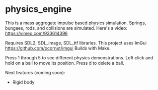 # physics_engine
This is a mass aggregate impulse based physics simulation. Springs, bungees, rods, and collisions are simulated. Here's a video: https://vimeo.com/933614396

Requires SDL2, SDL_image, SDL_ttf libraries. This project uses ImGui https://github.com/ocornut/imgui
Builds with Make.

Press 1 through 5 to see different physics demonstrations. Left click and hold on a ball to move its position. Press d to delete a ball.

Next features (coming soon):
- Rigid body
